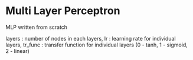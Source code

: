 # Multi Layer Perceptron
MLP written from scratch


layers : number of nodes in each layers, 
lr : learning rate for individual layers, 
tr_func : transfer function for individual layers (0 - tanh, 1 - sigmoid, 2 - linear)
